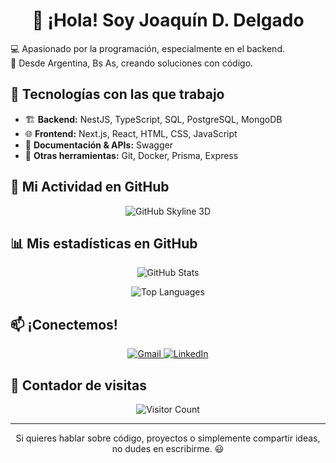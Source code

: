 <h1 align="center">👋 ¡Hola! Soy Joaquín D. Delgado</h1>

<p>
💻 Apasionado por la programación, especialmente en el backend. <br>
📍 Desde Argentina, Bs As, creando soluciones con código.
</p>

## 🚀 Tecnologías con las que trabajo  
- 🏗️ **Backend:** NestJS, TypeScript, SQL, PostgreSQL, MongoDB  
- 🌐 **Frontend:** Next.js, React, HTML, CSS, JavaScript  
- 📜 **Documentación & APIs:** Swagger  
- 🔧 **Otras herramientas:** Git, Docker, Prisma, Express  


## 🌟 Mi Actividad en GitHub

<p align="center">
  <img src="https://skyline.github.com/JDamianDelgado/2024.svg" alt="GitHub Skyline 3D">
</p>


## 📊 Mis estadísticas en GitHub  

<p align="center">
  <img src="https://github-readme-stats.vercel.app/api?username=JDamianDelgado&show_icons=true&theme=radical" alt="GitHub Stats">
</p>

<p align="center">
  <img src="https://github-readme-stats.vercel.app/api/top-langs/?username=JDamianDelgado&layout=compact&theme=radical" alt="Top Languages">
</p>

## 📫 ¡Conectemos!  

<p align="center">
  <a href="mailto:joakodelgado2013@gmail.com">
    <img src="https://img.shields.io/badge/Gmail-D14836?style=for-the-badge&logo=gmail&logoColor=white" alt="Gmail">
  </a>
  <a href="https://www.linkedin.com/in/joaquin-d-delgado-312125351/">
    <img src="https://img.shields.io/badge/LinkedIn-0A66C2?style=for-the-badge&logo=linkedin&logoColor=white" alt="LinkedIn">
  </a>
</p>

## 👀 Contador de visitas  

<p align="center" alt="Visitor Count" width="350">
  <img src="https://komarev.com/ghpvc/?username=JDamianDelgado&color=green" alt="Visitor Count">
</p>

---

<p align="center">Si quieres hablar sobre código, proyectos o simplemente compartir ideas, no dudes en escribirme. 😃</p>
